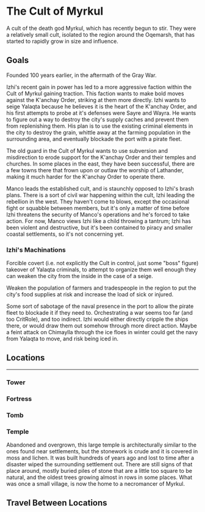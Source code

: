 # The Cult of Myrkul
A cult of the death god Myrkul, which has recently begun to stir.  They were a relatively small cult, isolated to the region around the Oqemarsh, that has started to rapidly grow in size and influence.

## Goals

Founded 100 years earlier, in the aftermath of the Gray War.

Izhi's recent gain in power has led to a more aggressive faction within the Cult of Myrkul gaining traction.  This faction wants to make bold moves against the K'anchay Order, striking at them more directly.  Izhi wants to seige Yalaqta because he believes it is the heart of the K'anchay Order, and his first attempts to probe at it's defenses were Sayre and Wayra.  He wants to figure out a way to destroy the city's supply caches and prevent them from replenishing them.  His plan is to use the existing criminal elements in the city to destroy the grain, whittle away at the farming population in the surrounding area, and eventually blockade the port with a pirate fleet.

The old guard in the Cult of Myrkul wants to use subversion and misdirection to erode support for the K'anchay Order and their temples and churches.  In some places in the east, they have been successful, there are a few towns there that frown upon or outlaw the worship of Lathander, making it much harder for the K'anchay Order to operate there.

Manco leads the established cult, and is staunchly opposed to Izhi's brash plans.  There is a sort of civil war happening within the cult, Izhi leading the rebellion in the west.  They haven't come to blows, except the occasional fight or squabble between members, but it's only a matter of time before Izhi threatens the security of Manco's operations and he's forced to take action.  For now, Manco views Izhi like a child throwing a tantrum; Izhi has been violent and destructive, but it's been contained to piracy and smaller coastal settlements, so it's not concerning yet.

### Izhi's Machinations

Forcible covert (i.e. not explicitly the Cult in control, just some "boss" figure) takeover of Yalaqta criminals, to attempt to organize them well enough they can weaken the city from the inside in the case of a seige.

Weaken the population of farmers and tradespeople in the region to put the city's food supplies at risk and increase the load of sick or injured.

Some sort of sabotage of the naval presence in the port to allow the pirate fleet to blockade it if they need to.  Orchestrating a war seems too far (and too CritRole), and too indirect.  Izhi would either directly cripple the ships there, or would draw them out somehow through more direct action.  Maybe a feint attack on Chimaylla through the ice floes in winter could get the navy from Yalaqta to move, and risk being iced in.


## Locations
---

### Tower

### Fortress

### Tomb

### Temple

Abandoned and overgrown, this large temple is architecturally similar to the ones found near settlements, but the stonework is crude and it is covered in moss and lichen.  It was built hundreds of years ago and lost to time after a disaster wiped the surrounding settlement out.  There are still signs of that place around, mostly buried piles of stone that are a little too square to be natural, and the oldest trees growing almost in rows in some places.  What was once a small village, is now the home to a necromancer of Myrkul.


## Travel Between Locations

